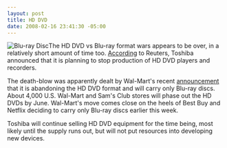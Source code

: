 ```yaml
---
layout: post
title: HD DVD
date: 2008-02-16 23:41:30 -05:00
---
```


![Blu-ray Disc](http://www.blu-ray.com/images/bluray.gif)The HD DVD vs Blu-ray format wars appears to be over, in a relatively short amount of time too. [According](http://www.reuters.com/article/idUSL1627196120080216 "http://www.reuters.com/article/idUSL1627196120080216") to Reuters, Toshiba announced that it is planning to stop production of HD DVD players and recorders.

The death-blow was apparently dealt by Wal-Mart's recent [announcement](http://www.reuters.com/article/technologyNews/idUSWEN397220080215) that it is abandoning the HD DVD format and will carry only Blu-ray discs. About 4,000 U.S. Wal-Mart and Sam's Club stores will phase out the HD DVDs by June. Wal-Mart's move comes close on the heels of Best Buy and Netflix deciding to carry only Blu-ray discs earlier this week.

Toshiba will continue selling HD DVD equipment for the time being, most likely until the supply runs out, but will not put resources into developing new devices.
